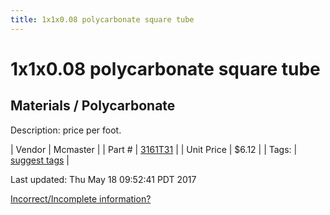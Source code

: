 ```yaml
---
title: 1x1x0.08 polycarbonate square tube
---
```


# 1x1x0.08 polycarbonate square tube
## Materials / Polycarbonate
Description: 	price per foot.  

| Vendor | Mcmaster | 
| Part # | [3161T31](https://www.mcmaster.com/#3161T31) | 
| Unit Price | $6.12 | 
| Tags: | [suggest tags](https://docs.google.com/forms/d/e/1FAIpQLSeWyY8v3RgOty-MyWmh9U0iivNYN_molChYyS-0U-o-kOAv_g/viewform) | 

Last updated: Thu May 18 09:52:41 PDT 2017

 [Incorrect/Incomplete information?](https://docs.google.com/forms/d/e/1FAIpQLSeWyY8v3RgOty-MyWmh9U0iivNYN_molChYyS-0U-o-kOAv_g/viewform)